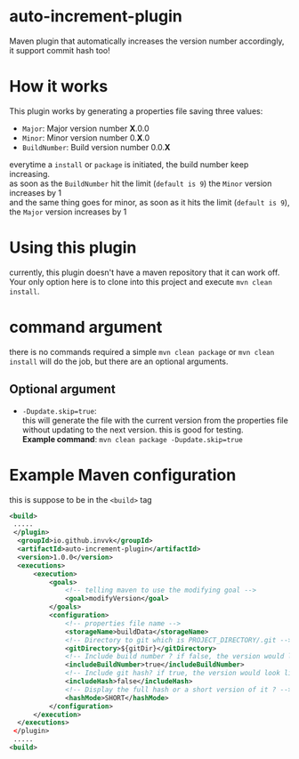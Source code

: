 # auto-increment-plugin
Maven plugin that automatically increases the version number accordingly, it support commit hash too!

# How it works
This plugin works by generating a properties file saving three values:
 - `Major`: Major version number **X**.0.0
 - `Minor`: Minor version number 0.**X**.0
 - `BuildNumber`: Build version number 0.0.**X**

everytime a `install` or `package` is initiated, the build number keep increasing.<br>
as soon as the `BuildNumber` hit the limit (`default is 9`) the `Minor` version increases by 1<br>
and the same thing goes for minor, as soon as it hits the limit (`default is 9`), the `Major` version increases by 1

# Using this plugin
 currently, this plugin doesn't have a maven repository that it can work off. Your only option here is to clone into this project and execute `mvn clean install`.

# command argument
there is no commands required a simple `mvn clean package` or `mvn clean install` will do the job, but there are an optional arguments.
 ## Optional argument
 - `-Dupdate.skip=true`: <br>
 this will generate the file with the current version from the properties file without updating to the next version. this is good for testing.<br>
 **Example command**: `mvn clean package -Dupdate.skip=true`
 
 # Example Maven configuration
 this is suppose to be in the `<build>` tag
```xml
<build>
 .....
 </plugin>
  <groupId>io.github.invvk</groupId>
  <artifactId>auto-increment-plugin</artifactId>
  <version>1.0.0</version>
  <executions>
      <execution>
          <goals>
              <!-- telling maven to use the modifying goal -->
              <goal>modifyVersion</goal>
          </goals>
          <configuration>
              <!-- properties file name -->
              <storageName>buildData</storageName>
              <!-- Directory to git which is PROJECT_DIRECTORY/.git -->
              <gitDirectory>${gitDir}</gitDirectory>
              <!-- Include build number ? if false, the version would look something like this: 1.0 -->
              <includeBuildNumber>true</includeBuildNumber>
              <!-- Include git hash? if true, the version would look like this 1.0.0-COMMIT_HASH depending if you disabled the build number or not -->
              <includeHash>false</includeHash>
              <!-- Display the full hash or a short version of it ? -->
              <hashMode>SHORT</hashMode>
          </configuration>
      </execution>
  </executions>
 </plugin>
 .....
<build>
```
